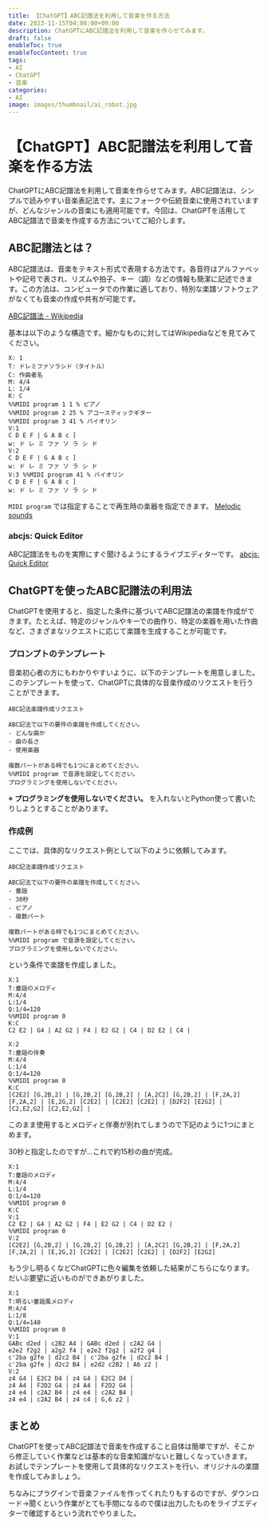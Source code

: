 ```yaml
---
title: 【ChatGPT】ABC記譜法を利用して音楽を作る方法
date: 2023-11-15T04:00:00+09:00
description: ChatGPTにABC記譜法を利用して音楽を作らせてみます。
draft: false
enableToc: true
enableTocContent: true
tags: 
- AI
- ChatGPT
- 音楽
categories: 
- AI
image: images/thumbnail/ai_robot.jpg
---
```


# 【ChatGPT】ABC記譜法を利用して音楽を作る方法

ChatGPTにABC記譜法を利用して音楽を作らせてみます。ABC記譜法は、シンプルで読みやすい音楽表記法です。主にフォークや伝統音楽に使用されていますが、どんなジャンルの音楽にも適用可能です。今回は、ChatGPTを活用してABC記譜法で音楽を作成する方法についてご紹介します。

## ABC記譜法とは？

ABC記譜法は、音楽をテキスト形式で表現する方法です。各音符はアルファベットや記号で表され、リズムや拍子、キー（調）などの情報も簡潔に記述できます。この方法は、コンピュータでの作業に適しており、特別な楽譜ソフトウェアがなくても音楽の作成や共有が可能です。

<a href="https://ja.wikipedia.org/wiki/ABC%E8%A8%98%E8%AD%9C%E6%B3%95" target="_blank" rel="nofollow noopener">ABC記譜法 - Wikipedia</a>

基本は以下のような構造です。細かなものに対してはWikipediaなどを見てみてください。

```text
X: 1
T: ドレミファソラシド（タイトル）
C: 作曲者名
M: 4/4
L: 1/4
K: C
%%MIDI program 1 1 % ピアノ
%%MIDI program 2 25 % アコースティックギター
%%MIDI program 3 41 % バイオリン
V:1
C D E F | G A B c ]
w: ド レ ミ ファ ソ ラ シ ド
V:2 
C D E F | G A B c ]
w: ド レ ミ ファ ソ ラ シ ド
V:3 %%MIDI program 41 % バイオリン
C D E F | G A B c ]
w: ド レ ミ ファ ソ ラ シ ド

```

`MIDI program` では指定することで再生時の楽器を指定できます。
<a href="https://ja.wikipedia.org/wiki/General_MIDI#Melodic_sounds" target="_blank" rel="nofollow noopener">Melodic sounds</a>

### abcjs: Quick Editor

ABC記譜法をものを実際にすぐ聞けるようにするライブエディターです。
<a href="https://editor.drawthedots.com/" target="_blank" rel="nofollow noopener">abcjs: Quick Editor</a>

## ChatGPTを使ったABC記譜法の利用法

ChatGPTを使用すると、指定した条件に基づいてABC記譜法の楽譜を作成ができます。たとえば、特定のジャンルやキーでの曲作り、特定の楽器を用いた作曲など、さまざまなリクエストに応じて楽譜を生成することが可能です。

### プロンプトのテンプレート

音楽初心者の方にもわかりやすいように、以下のテンプレートを用意しました。このテンプレートを使って、ChatGPTに具体的な音楽作成のリクエストを行うことができます。

```text
ABC記法楽譜作成リクエスト

ABC記法で以下の要件の楽譜を作成してください。
- どんな曲か
- 曲の長さ
- 使用楽器

複数パートがある時でも1つにまとめてください。
%%MIDI program で音源を設定してください。
プログラミングを使用しないでください。
```

※ **プログラミングを使用しないでください。** を入れないとPython使って書いたりしようとすることがあります。

### 作成例

ここでは、具体的なリクエスト例として以下のように依頼してみます。

```text
ABC記法楽譜作成リクエスト

ABC記法で以下の要件の楽譜を作成してください。
- 童謡
- 30秒
- ピアノ
- 複数パート

複数パートがある時でも1つにまとめてください。
%%MIDI program で音源を設定してください。
プログラミングを使用しないでください。
```

という条件で楽譜を作成しました。

```text
X:1
T:童謡のメロディ
M:4/4
L:1/4
Q:1/4=120
%%MIDI program 0
K:C
C2 E2 | G4 | A2 G2 | F4 | E2 G2 | C4 | D2 E2 | C4 |

X:2
T:童謡の伴奏
M:4/4
L:1/4
Q:1/4=120
%%MIDI program 0
K:C
[C2E2] [G,2B,2] | [G,2B,2] [G,2B,2] | [A,2C2] [G,2B,2] | [F,2A,2] [F,2A,2] | [E,2G,2] [C2E2] | [C2E2] [C2E2] | [D2F2] [E2G2] | [C2,E2,G2] [C2,E2,G2] |
```

このまま使用するとメロディと伴奏が別れてしまうので下記のように1つにまとめます。

30秒と指定したのですが…これで約15秒の曲が完成。

```text
X:1
T:童謡のメロディ
M:4/4
L:1/4
Q:1/4=120
%%MIDI program 0
K:C
V:1
C2 E2 | G4 | A2 G2 | F4 | E2 G2 | C4 | D2 E2 |
%%MIDI program 0
V:2
[C2E2] [G,2B,2] | [G,2B,2] [G,2B,2] | [A,2C2] [G,2B,2] | [F,2A,2] [F,2A,2] | [E,2G,2] [C2E2] | [C2E2] [C2E2] | [D2F2] [E2G2]
```

もう少し明るくなどChatGPTに色々編集を依頼した結果がこちらになります。
だいぶ要望に近いものができあがりました。

```text
X:1
T:明るい童謡風メロディ
M:4/4
L:1/8
Q:1/4=140
%%MIDI program 0
V:1
GABc d2ed | c2B2 A4 | GABc d2ed | c2A2 G4 |
e2e2 f2g2 | a2g2 f4 | e2e2 f2g2 | a2f2 g4 |
c'2ba g2fe | d2c2 B4 | c'2ba g2fe | d2c2 B4 |
c'2ba g2fe | d2c2 B4 | e2d2 c2B2 | A6 z2 |
V:2
z4 G4 | E2C2 D4 | z4 G4 | E2C2 D4 |
z4 A4 | F2D2 G4 | z4 A4 | F2D2 G4 |
z4 e4 | c2A2 B4 | z4 e4 | c2A2 B4 |
z4 e4 | c2A2 B4 | z4 c4 | G,6 z2 |
```

## まとめ

ChatGPTを使ってABC記譜法で音楽を作成すること自体は簡単ですが、そこから修正していく作業などは基本的な音楽知識がないと難しくなっていきます。
お試しでテンプレートを使用して具体的なリクエストを行い、オリジナルの楽譜を作成してみましょう。

ちなみにプラグインで音楽ファイルを作ってくれたりもするのですが、ダウンロード→聞くという作業がとても手間になるので僕は出力したものをライブエディターで確認するという流れでやりました。
